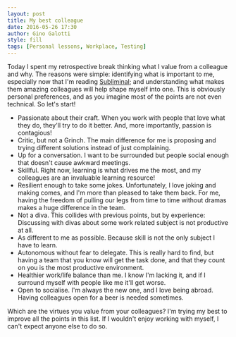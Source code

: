 ```yaml
---
layout: post
title: My best colleague
date: 2016-05-26 17:30
author: Gino Galotti
style: fill
tags: [Personal lessons, Workplace, Testing]
---
```

Today I spent my retrospective break thinking what I value from a colleague and why. The reasons were simple: identifying what is important to me, especially now that I'm reading [Subliminal](http://www.amazon.com/Subliminal-Your-Unconscious-Rules-Behavior/dp/0307472256); and understanding what makes them amazing colleagues will help shape myself into one. This is obviously personal preferences, and as you imagine most of the points are not even technical. So let's start!

* Passionate about their craft. When you work with people that love what they do, they'll try to do it better. And, more importantly, passion is contagious!
* Critic, but not a Grinch. The main difference for me is proposing and trying different solutions instead of just complaining.
* Up for a conversation. I want to be surrounded but people social enough that doesn't cause awkward meetings.
* Skillful. Right now, learning is what drives me the most, and my colleagues are an invaluable learning resource!
* Resilient enough to take some jokes. Unfortunately, I love joking and making comes, and I'm more than pleased to take them back. For me, having the freedom of pulling our legs from time to time without dramas makes a huge difference in the team.
* Not a diva. This collides with previous points, but by experience: Discussing with divas about some work related subject is not productive at all.
* As different to me as possible. Because skill is not the only subject I have to learn.
* Autonomous without fear to delegate. This is really hard to find, but having a team that you know will get the task done, and that they count on you is the most productive environment.
* Healthier work/life balance than me. I know I'm lacking it, and if I surround myself with people like me it'll get worse.
* Open to socialise. I'm always the new one, and I love being abroad. Having colleagues open for a beer is needed sometimes.

Which are the virtues you value from your colleagues? I'm trying my best to improve all the points in this list. If I wouldn't enjoy working with myself, I can't expect anyone else to do so.
